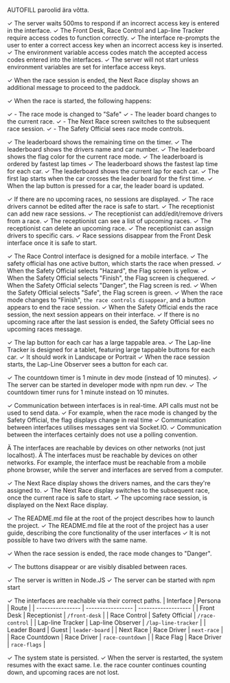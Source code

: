 AUTOFILL paroolid ära võtta.


✓ The server waits 500ms to respond if an incorrect access key is entered in the interface.
✓ The Front Desk, Race Control and Lap-line Tracker require access codes to function correctly.
✓ The interface re-prompts the user to enter a correct access key when an incorrect access key is inserted.
✓ The environment variable access codes match the accepted access codes entered into the interfaces.
✓ The server will not start unless environment variables are set for interface access keys.

✓ When the race session is ended, the Next Race display shows an additional message to proceed to the paddock.

✓ When the race is started, the following happens:

✓ - The race mode is changed to "Safe"
✓ - The leader board changes to the current race.
✓ - The Next Race screen switches to the subsequent race session.
✓ - The Safety Official sees race mode controls.

✓ The leaderboard shows the remaining time on the timer.
✓ The leaderboard shows the drivers name and car number.
✓ The leaderboard shows the flag color for the current race mode.
✓ The leaderboard is ordered by fastest lap times
✓ The leaderboard shows the fastest lap time for each car.
✓ The leaderboard shows the current lap for each car.
✓ The first lap starts when the car crosses the leader board for the first time.
✓ When the lap button is pressed for a car, the leader board is updated.

✓ If there are no upcoming races, no sessions are displayed.
✓ The race drivers cannot be edited after the race is safe to start.
✓ The receptionist can add new race sessions.
✓ The receptionist can add/edit/remove drivers from a race.
✓ The receptionist can see a list of upcoming races.
✓ The receptionist can delete an upcoming race.
✓ The receptionist can assign drivers to specific cars.
✓ Race sessions disappear from the Front Desk interface once it is safe to start.

✓ The Race Control interface is designed for a mobile interface.
✓ The safety official has one active button, which starts the race when pressed.
✓ When the Safety Official selects "Hazard", the Flag screen is yellow.
✓ When the Safety Official selects "Finish", the Flag screen is chequered.
✓ When the Safety Official selects "Danger", the Flag screen is red.
✓ When the Safety Official selects "Safe", the Flag screen is green.
✓ When the race mode changes to "Finish", `the race controls disappear`, and a button appears to end the race session.
✓ When the Safety Official ends the race session, the next session appears on their interface.
✓ If there is no upcoming race after the last session is ended, the Safety Official sees no upcoming races message.

✓ The lap button for each car has a large tappable area.
✓ The Lap-line Tracker is designed for a tablet, featuring large tappable buttons for each car.
✓ It should work in Landscape or Portrait
✓ When the race session starts, the Lap-Line Observer sees a button for each car.

✓ The countdown timer is 1 minute in dev mode (instead of 10 minutes).
✓ The server can be started in developer mode with npm run dev.
✓ The countdown timer runs for 1 minute instead on 10 minutes.

✓ Communication between interfaces is in real-time. API calls must not be used to send data.
✓ For example, when the race mode is changed by the Safety Official, the flag displays change in real time
✓ Communication between interfaces utilises messages sent via Socket.IO.
✓ Communication between the interfaces certainly does not use a polling convention.

Ä The interfaces are reachable by devices on other networks (not just localhost).
Ä The interfaces must be reachable by devices on other networks. For example, the interface must be reachable from a mobile phone browser, while the server and interfaces are served from a computer.

✓ The Next Race display shows the drivers names, and the cars they're assigned to.
✓ The Next Race display switches to the subsequent race, once the current race is safe to start.
✓ The upcoming race session, is displayed on the Next Race display.

✓ The README.md file at the root of the project describes how to launch the project.
✓ The README.md file at the root of the project has a user guide, describing the core functionality of the user interfaces
✓ It is not possible to have two drivers with the same name.

✓ When the race session is ended, the race mode changes to "Danger".

✓ The buttons disappear or are visibly disabled between races.

✓ The server is written in Node.JS
✓ The server can be started with npm start

✓ The interfaces are reachable via their correct paths.
| Interface | Persona | Route |
| ---------------- | ----------------- | ------------------- |
| Front Desk | Receptionist | `/front-desk` |
| Race Control | Safety Official | `/race-control` |
| Lap-line Tracker | Lap-line Observer | `/lap-line-tracker` |
| Leader Board | Guest | `leader-board` |
| Next Race | Race Driver | `next-race` |
| Race Countdown | Race Driver | `race-countdown` |
| Race Flag | Race Driver | `race-flags` |

✓ The system state is persisted.
✓ When the server is restarted, the system resumes with the exact same. I.e. the race counter continues counting down, and upcoming races are not lost.


